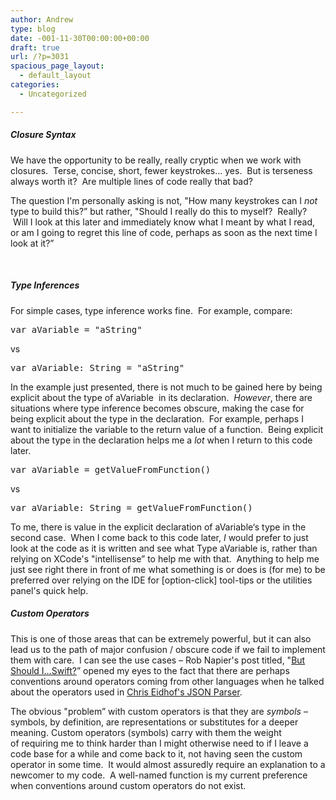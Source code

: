 ```yaml
---
author: Andrew
type: blog
date: -001-11-30T00:00:00+00:00
draft: true
url: /?p=3031
spacious_page_layout:
  - default_layout
categories:
  - Uncategorized

---
```

##### Closure Syntax

We have the opportunity to be really, really cryptic when we work with closures.  Terse, concise, short, fewer keystrokes&#8230; yes.  But is terseness always worth it?  Are multiple lines of code really that bad?

The question I'm personally asking is not, "How many keystrokes can I _not_ type to build this?&#8221; but rather, "Should I really do this to myself?  Really?  Will I look at this later and immediately know what I meant by what I read, or am I going to regret this line of code, perhaps as soon as the next time I look at it?&#8221;

&nbsp;

##### Type Inferences

For simple cases, type inference works fine.  For example, compare:

<pre class="lang:swift decode:true" title="Type is inferred">var aVariable = "aString"</pre>

vs

<pre class="lang:swift decode:true" title="Type is explicitly declared">var aVariable: String = "aString"</pre>

In the example just presented, there is not much to be gained here by being explicit about the type of <span class="lang:swift decode:true  crayon-inline ">aVariable</span>  in its declaration.  _However_, there are situations where type inference becomes obscure, making the case for being explicit about the type in the declaration.  For example, perhaps I want to initialize the variable to the return value of a function.  Being explicit about the type in the declaration helps me a _lot_ when I return to this code later.

<pre class="lang:swift decode:true" title="Type is inferred">var aVariable = getValueFromFunction()</pre>

vs

<pre class="lang:swift decode:true" title="Type is explicitly declared">var aVariable: String = getValueFromFunction()</pre>

To me, there is value in the explicit declaration of <span class="lang:swift decode:true  crayon-inline  ">aVariable</span>&#8216;s type in the second case.  When I come back to this code later, _I_ would prefer to just look at the code as it is written and see what Type <span class="lang:swift decode:true crayon-inline">aVariable</span> is, rather than relying on XCode's "intellisense&#8221; to help me with that.  Anything to help me just see right there in front of me what something is or does is (for me) to be preferred over relying on the IDE for [option-click] tool-tips or the utilities panel's quick help.

##### Custom Operators

This is one of those areas that can be extremely powerful, but it can also lead us to the path of major confusion / obscure code if we fail to implement them with care.  I can see the use cases – Rob Napier's post titled, "<a title="Rob Napier's &quot;But Should I...Swift?&quot;" href="http://robnapier.net/should-i-swift" target="_blank">But Should I&#8230;Swift?</a>&#8221; opened my eyes to the fact that there are perhaps conventions around operators coming from other languages when he talked about the operators used in <a title="Chris Eidof's JSON Parser" href="http://chris.eidhof.nl/posts/json-parsing-in-swift.html" target="_blank">Chris Eidhof's JSON Parser</a>.

The obvious "problem&#8221; with custom operators is that they are _symbols_ – symbols, by definition, are representations or substitutes for a deeper meaning. Custom operators (symbols) carry with them the weight of requiring me to think harder than I might otherwise need to if I leave a code base for a while and come back to it, not having seen the custom operator in some time.  It would almost assuredly require an explanation to a newcomer to my code.  A well-named function is my current preference when conventions around custom operators do not exist.